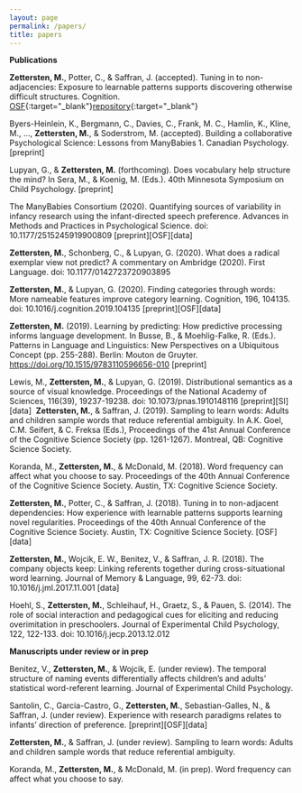```yaml
---
layout: page
permalink: /papers/
title: papers
---
```


**Publications**

**Zettersten, M.**, Potter, C., & Saffran, J. (accepted). Tuning in to non-adjacencies: Exposure to learnable patterns supports discovering otherwise difficult structures. Cognition. [OSF](https://osf.io/m3wn4/){:target="\_blank"}[repository](https://github.com/mzettersten/apg-non-adjacent){:target="\_blank"}

Byers-Heinlein, K., Bergmann, C., Davies, C., Frank, M. C., Hamlin, K., Kline, M., …, **Zettersten, M.**, & Soderstrom, M. (accepted). Building a collaborative Psychological Science: Lessons from ManyBabies 1. Canadian Psychology. [preprint]

Lupyan, G., & **Zettersten, M.** (forthcoming). Does vocabulary help structure the mind? In Sera, M., & Koenig, M. (Eds.). 40th Minnesota Symposium on Child Psychology. [preprint]

The ManyBabies Consortium (2020). Quantifying sources of variability in infancy research using the infant-directed speech preference. Advances in Methods and Practices in Psychological Science. doi: 10.1177/2515245919900809 [preprint][OSF][data]

**Zettersten, M.**, Schonberg, C., & Lupyan, G. (2020). What does a radical exemplar view not predict? A commentary on Ambridge (2020). First Language. doi: 10.1177/0142723720903895

**Zettersten, M.**, & Lupyan, G. (2020). Finding categories through words: More nameable features improve category learning. Cognition, 196, 104135. doi: 10.1016/j.cognition.2019.104135 [preprint][OSF][data]​

**Zettersten, M.** (2019). Learning by predicting: How predictive processing informs language development. In Busse, B., & Moehlig-Falke, R. (Eds.). Patterns in Language and Linguistics: New Perspectives on a Ubiquitous Concept (pp. 255-288). Berlin: Mouton de Gruyter. https://doi.org/10.1515/9783110596656-010 [preprint]

Lewis, M., **Zettersten, M.**, & Lupyan, G. (2019). Distributional semantics as a source of visual knowledge. Proceedings of the National Academy of Sciences, 116(39), 19237-19238. doi: 10.1073/pnas.1910148116 [preprint][SI][data]
​
**Zettersten, M.**, & Saffran, J. (2019). Sampling to learn words: Adults and children sample words that reduce referential ambiguity. In A.K. Goel, C.M. Seifert, & C. Freksa (Eds.), Proceedings of the 41st Annual Conference of the Cognitive Science Society (pp. 1261-1267). Montreal, QB: Cognitive Science Society.

Koranda, M., **Zettersten, M.**, & McDonald, M. (2018). Word frequency can affect what you choose to say. Proceedings of the 40th Annual Conference of the Cognitive Science Society. Austin, TX: Cognitive Science Society.
 
**Zettersten, M.**, Potter, C., & Saffran, J. (2018). Tuning in to non-adjacent dependencies: How experience with learnable patterns supports learning novel regularities. Proceedings of the 40th Annual Conference of the Cognitive Science Society. Austin, TX: Cognitive Science Society. [OSF][data]
 
**Zettersten, M.**, Wojcik, E. W., Benitez, V., & Saffran, J. R. (2018). The company objects keep: Linking referents together during cross-situational word learning. Journal of Memory & Language, 99, 62-73​. doi: 10.1016/j.jml.2017.11.001 [data]

Hoehl, S., **Zettersten, M.**, Schleihauf, H., Graetz, S., & Pauen, S. (2014). The role of social interaction and pedagogical cues for eliciting and reducing overimitation in preschoolers. Journal of Experimental Child Psychology, 122, 122-133. doi: 10.1016/j.jecp.2013.12.012

**Manuscripts under review or in prep**

​Benitez, V., **Zettersten, M.**, & Wojcik, E. (under review). The temporal structure of naming events differentially affects children’s and adults’ statistical word-referent learning. Journal of Experimental Child Psychology. 

Santolin, C., Garcia-Castro, G., **Zettersten, M.**, Sebastian-Galles, N., & Saffran, J. (under review). Experience with research paradigms relates to infants’ direction of preference. [preprint][OSF][data]

**Zettersten, M.**, & Saffran, J. (under review). Sampling to learn words: Adults and children sample words that reduce referential ambiguity.
 
Koranda, M., **Zettersten, M.**, & McDonald, M. (in prep). Word frequency can affect what you choose to say.
